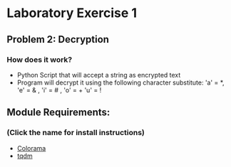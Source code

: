 # Laboratory Exercise 1

## Problem 2: Decryption
### How does it work?
- Python Script that will accept a string as encrypted text
- Program will decrypt it using the following character substitute: 'a' = *, 'e' = & , 'i' = # , 'o' = + 'u' = !

## Module Requirements:
### (Click the name for install instructions)
- [Colorama](https://pypi.org/project/colorama/)
- [tqdm](https://pypi.org/project/tqdm/)
